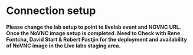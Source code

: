 #  Connection setup

**Please change the lab setup to point to livelab event and NOVNC URL. Once the NoVNC image setup is completed.
Need to Check with Rene Fontcha, David Start & Robert Pastjin for the deployment and availability of NoVNC image in the Live labs staging area.**
